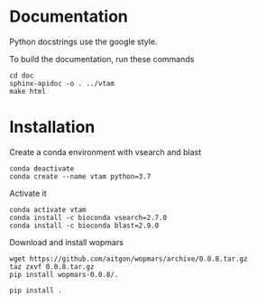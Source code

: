 # Documentation

Python docstrings use the google style.

To build the documentation, run these commands

~~~
cd doc
sphinx-apidoc -o . ../vtam
make html
~~~

# Installation

Create a conda environment with vsearch and blast

~~~
conda deactivate
conda create --name vtam python=3.7
~~~

Activate it

~~~
conda activate vtam
conda install -c bioconda vsearch=2.7.0
conda install -c bioconda blast=2.9.0
~~~

Download and install wopmars

~~~
wget https://github.com/aitgon/wopmars/archive/0.0.8.tar.gz
taz zxvf 0.0.8.tar.gz
pip install wopmars-0.0.8/.
~~~

~~~
pip install .
~~~


